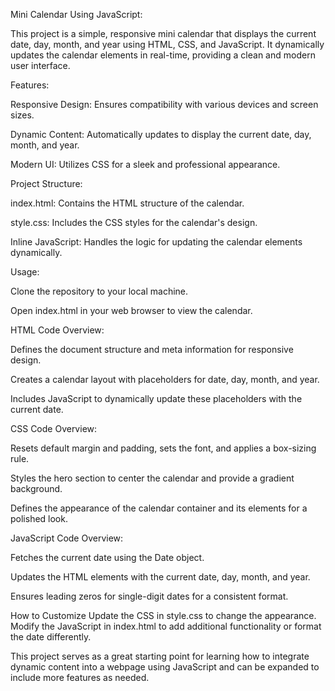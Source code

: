 Mini Calendar Using JavaScript:

This project is a simple, responsive mini calendar that displays the current date, day, month, and year using HTML, CSS, and JavaScript. It dynamically updates the calendar elements in real-time, providing a clean and modern user interface.

Features:

Responsive Design: Ensures compatibility with various devices and screen sizes.

Dynamic Content: Automatically updates to display the current date, day, month, and year.

Modern UI: Utilizes CSS for a sleek and professional appearance.

Project Structure:

index.html: Contains the HTML structure of the calendar.

style.css: Includes the CSS styles for the calendar's design.

Inline JavaScript: Handles the logic for updating the calendar elements dynamically.

Usage:

Clone the repository to your local machine.

Open index.html in your web browser to view the calendar.

HTML Code Overview:

Defines the document structure and meta information for responsive design.

Creates a calendar layout with placeholders for date, day, month, and year.

Includes JavaScript to dynamically update these placeholders with the current date.

CSS Code Overview:

Resets default margin and padding, sets the font, and applies a box-sizing rule.

Styles the hero section to center the calendar and provide a gradient background.

Defines the appearance of the calendar container and its elements for a polished look.

JavaScript Code Overview:

Fetches the current date using the Date object.

Updates the HTML elements with the current date, day, month, and year.

Ensures leading zeros for single-digit dates for a consistent format.

How to Customize
Update the CSS in style.css to change the appearance.
Modify the JavaScript in index.html to add additional functionality or format the date differently.

This project serves as a great starting point for learning how to integrate dynamic content into a webpage using JavaScript and can be expanded to include more features as needed.
